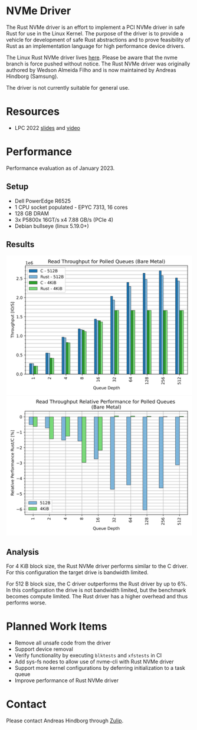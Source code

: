 # NVMe Driver

The Rust NVMe driver is an effort to implement a PCI NVMe driver in safe Rust
for use in the Linux Kernel. The purpose of the driver is to provide a vehicle
for development of safe Rust abstractions and to prove feasibility of Rust as an
implementation language for high performance device drivers.

The Linux Rust NVMe driver lives
[here](https://github.com/metaspace/linux/tree/nvme). Please be aware that the
nvme branch is force pushed without notice. The Rust NVMe driver was originally
authored by Wedson Almeida Filho and is now maintained by Andreas Hindborg
(Samsung).

The driver is not currently suitable for general use.

# Resources
 - LPC 2022
   [slides](https://lpc.events/event/16/contributions/1180/attachments/1017/1961/deck.pdf)
   and [video](https://lpc.events/event/16/contributions/1180/attachments/1017/2249/go)

# Performance

Performance evaluation as of January 2023. 

## Setup

- Dell PowerEdge R6525
- 1 CPU socket populated - EPYC 7313, 16 cores
- 128 GB DRAM
- 3x P5800x 16GT/s x4 7.88 GB/s (PCIe 4)
- Debian bullseye (linux 5.19.0+)

## Results

![iops](./iops.svg)
![relative](./relative.svg)

## Analysis

For 4 KiB block size, the Rust NVMe driver performs similar to the C driver. For
this configuration the target drive is bandwidth limited.

For 512 B block size, the C driver outperforms the Rust driver by up to 6%. In
this configuration the drive is not bandwidth limited, but the benchmark becomes
compute limited. The Rust driver has a higher overhead and thus performs worse.

# Planned Work Items

  - Remove all unsafe code from the driver
  - Support device removal
  - Verify functionality by executing `blktests` and `xfstests` in CI
  - Add sys-fs nodes to allow use of nvme-cli with Rust NVMe driver
  - Support more kernel configurations by deferring initialization to a task queue
  - Improve performance of Rust NVMe driver

# Contact

Please contact Andreas Hindborg through
[Zulip](Contact.md#zulip-chat).

